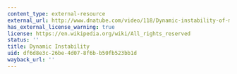 ```yaml
---
content_type: external-resource
external_url: http://www.dnatube.com/video/118/Dynamic-instability-of-microtubules--under-microscope-
has_external_license_warning: true
license: https://en.wikipedia.org/wiki/All_rights_reserved
status: ''
title: Dynamic Instability
uid: df6d8e3c-26be-4d07-8f6b-b50fb523bb1d
wayback_url: ''
---
```

